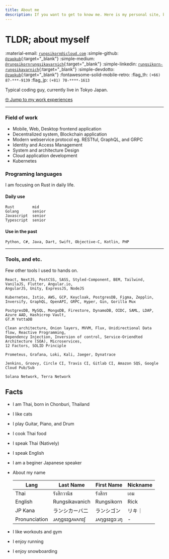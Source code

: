 ```yaml
---
title: About me
description: If you want to get to know me. Here is my personal site, blog, contact, and resume.
---
```

# TLDR; about myself

:material-email: [`rungsikorn@icloud.com`](mailto:rungsikorn@icloud.com)
:simple-github: [`@zapkub`](https://github.com/zapkub){:target="_blank"}
:simple-medium: [`@rungsikornrungsikavarnich`](https://medium.com/@rungsikornrungsikavarnich){:target="_blank"}
:simple-linkedin: [`rungsikorn-rungsikavarnich`](https://www.linkedin.com/in/rungsikorn-rungsikavarnich-28a63677/){:target="_blank"}
:simple-devdotto: [`@zapkub`](https://dev.to/zapkub){:target="_blank"}
:fontawesome-solid-mobile-retro: :flag_th: `(+66) 87-***-9139`
:flag_jp: `(+81) 70-****-1613`

Typical coding guy, currently live in Tokyo Japan.

[🤓 Jump to my work experiences](./experiences/works.md)

---
### Field of work
- Mobile, Web, Desktop frontend application
- Decentralized system, Blockchain application
- Modern webservice protocol eg. RESTful, GraphQL, and GRPC
- Identity and Access Management
- System and architecture Design
- Cloud application development
- Kubernetes

### Programing languages
I am focusing on Rust in daily life.

#### Daily use 
```
Rust        mid
Golang      senior
Javascript  senior
Typescript  senior
```
#### Use in the past
```
Python, C#, Java, Dart, Swift, Objective-C, Kotlin, PHP
```

---

### Tools, and etc.
Few other tools I used to hands on.
```
React, NextJS, PostCSS, SASS, Styled-Component, BEM, Tailwind, VanilaJS, Flutter, Angular.io,
AngularJS, Unity, ExpressJS, NodeJS

Kubernetes, Istio, AWS, GCP, Keycloak, PostgresDB, Figma, Zepplin,
Inversify, GraphQL, OpenAPI, GRPC, Hyper, Gin, Gorilla Mux

PostgresDB, MySQL, MongoDB, Firestore, DynamoDB, OIDC, SAML, LDAP, Azure AAD, Hashicrop Vault,
GT.M YottaDB

Clean architecture, Onion layers, MVVM, Flux, Unidirectional Data flow, Reactive Programming, 
Dependency Injection, Inversion of control, Service-Oriendted Architecture (SOA), Microservices,
12 Factors, SOLID Principle

Prometeus, Grafana, Loki, Kali, Jaeger, Dynatrace

Jenkins, Groovy, Circle CI, Travis CI, Gitlab CI, Amazon SQS, Google Cloud Pub/Sub

Solana Network, Terra Network
```


## Facts
- I am Thai, born in Chonburi, Thailand
- I like cats
- I play Guitar, Piano, and Drum
- I cook Thai food
- I speak Thai (Natively) 
- I speak English
- I am a beginer Japanese speaker
- About my name

    |Lang|Last Name|First Name|Nickname|
    |-|-|-|-|
    |Thai|รังสิกวานิช|รังสิกร|เอม|
    |English|Rungsikavanich|Rungsikorn|Rick|
    |JP Kana|ランシカーバ二|ランシゴン|リキ｜
    |Pronunciation|ɹʌŋgsɪgʌvʌnɪʃ|ɹʌŋgsɪgɔːɹŋ|-|

- I like workouts and gym
- I enjoy running
- I enjoy snowboarding
